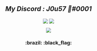 <h2 align="center">
  <em>My Discord : J0u57 🦈#0001 </em>
</h2>

<p align="center">
  <img align="center" src="https://img.helpnetsecurity.com/wp-content/uploads/2020/02/10123452/offensive_security-logo-black.jpg"/>
  <img align="center" src="https://img.helpnetsecurity.com/wp-content/uploads/2020/02/10123452/offensive_security-logo-black.jpg"/>
</p>

<p align="center">
    <img src="https://github-readme-stats.vercel.app/api/top-langs/?username=blackcrw&hide=html&layout=compact&show_icons=true&theme=radical" />
</p>

<h3 align="center">:brazil: :black_flag:<h3>
